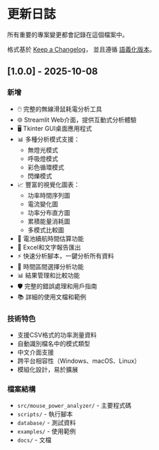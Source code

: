 # 更新日誌

所有重要的專案變更都會記錄在這個檔案中。

格式基於 [Keep a Changelog](https://keepachangelog.com/zh-TW/1.0.0/)，
並且遵循 [語義化版本](https://semver.org/lang/zh-TW/)。

## [1.0.0] - 2025-10-08

### 新增
- 🖱️ 完整的無線滑鼠耗電分析工具
- 🌐 Streamlit Web介面，提供互動式分析體驗
- 🖥️ Tkinter GUI桌面應用程式
- 📊 多種分析模式支援：
  - 無燈光模式
  - 呼吸燈模式  
  - 彩色循環模式
  - 閃爍模式
- 📈 豐富的視覺化圖表：
  - 功率時間序列圖
  - 電流變化圖
  - 功率分布直方圖
  - 累積能量消耗圖
  - 多模式比較圖
- 🔋 電池續航時間估算功能
- 📄 Excel和文字報告匯出
- ⚡ 快速分析腳本，一鍵分析所有資料
- 🎯 時間區間選擇分析功能
- 📊 結果管理和比較功能
- 🛡️ 完整的錯誤處理和用戶指南
- 📚 詳細的使用文檔和範例

### 技術特色
- 支援CSV格式的功率測量資料
- 自動識別檔名中的模式類型
- 中文介面支援
- 跨平台相容性（Windows、macOS、Linux）
- 模組化設計，易於擴展

### 檔案結構
- `src/mouse_power_analyzer/` - 主要程式碼
- `scripts/` - 執行腳本
- `database/` - 測試資料
- `examples/` - 使用範例
- `docs/` - 文檔